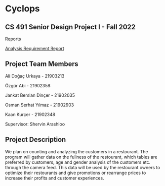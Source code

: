 <h1> Cyclops </h1>
<h2> CS 491 Senior Design Project I - Fall 2022 </h2>

<p>Reports</p>
<a href="T2332_Analysis_Requirements_Report.pdf">Analysis Requirement Report</a>

<h2> Project Team Members </h2>
<p>Ali Doğaç Urkaya - 21903213</p>
<p>Özgür Abi - 21902358</p>
<p>Jankat Berslan Dinçer - 21902035</p>
<p>Osman Serhat Yılmaz - 21902903</p>
<p>Kaan Kurçer - 21902348 </p>
<p>Supervisor: Shervin Arashloo </p>

<h2> Project Description </h2>
<p> We plan on counting and analyzing the customers in a restourant. The program will gather data on the fullness of the restourant, which tables are preferred by customers, age and gender analysis of the customers etc. through the camera feed. This data will be used by the restourant owners to optimize their restourants and give promotions or rearrange prices to increase their profits and customer experiences. </p>
